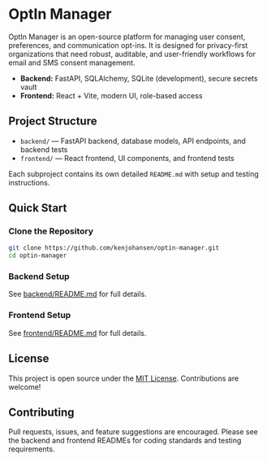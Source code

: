 # OptIn Manager

OptIn Manager is an open-source platform for managing user consent, preferences, and communication opt-ins. It is designed for privacy-first organizations that need robust, auditable, and user-friendly workflows for email and SMS consent management.

- **Backend:** FastAPI, SQLAlchemy, SQLite (development), secure secrets vault
- **Frontend:** React + Vite, modern UI, role-based access

## Project Structure

- `backend/` — FastAPI backend, database models, API endpoints, and backend tests
- `frontend/` — React frontend, UI components, and frontend tests

Each subproject contains its own detailed `README.md` with setup and testing instructions.

## Quick Start

### Clone the Repository
```bash
git clone https://github.com/kenjohansen/optin-manager.git
cd optin-manager
```

### Backend Setup
See [backend/README.md](backend/README.md) for full details.

### Frontend Setup
See [frontend/README.md](frontend/README.md) for full details.

## License

This project is open source under the [MIT License](LICENSE). Contributions are welcome!

## Contributing

Pull requests, issues, and feature suggestions are encouraged. Please see the backend and frontend READMEs for coding standards and testing requirements.
